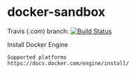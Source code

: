 # docker-sandbox
Travis (.com)  branch:
[![Build Status](https://travis-ci.com/githubfoam/docker-sandbox.svg?branch=dev)](https://travis-ci.com/githubfoam/docker-sandbox)  

Install Docker Engine
~~~
Supported platforms
https://docs.docker.com/engine/install/
~~~
